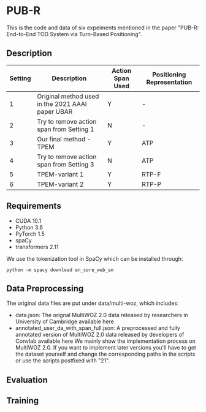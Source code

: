 # PUB-R
This is the code and data of six expeiments mentioned in the paper "PUB-R: End-to-End TOD System via Turn-Based Positioning". 

## Description


| Setting | Description | Action Span Used | Positioning Representation |
| ------- | ----------- | ---------------- | -------------------------- |
| 1 | Original method used in the 2021 AAAI paper UBAR | Y | - | 
| 2 | Try to remove action span from Setting 1 | N | - | 
| 3 | Our final method - TPEM | Y | ATP | 
| 4 | Try to remove action span from Setting 3 | N | ATP | 
| 5 | TPEM-variant 1 | Y | RTP-F | 
| 6 | TPEM-variant 2  | Y | RTP-P | 

## Requirements
- CUDA 10.1
- Python 3.6
- PyTorch 1.5
- spaCy
- transformers 2.11

We use the tokenization tool in SpaCy which can be installed through:

```python -m spacy download en_core_web_sm```

## Data Preprocessing
The original data files are put under data/multi-woz, which includes:

- data.json: The orignal MultiWOZ 2.0 data released by researchers in University of Cambridge available here
- annotated_user_da_with_span_full.json: A preprocessed and fully annotated version of MultiWOZ 2.0 data released by developers of Convlab available here
We mainly show the implementation process on MultiWOZ 2.0. If you want to implement later versions you'll have to get the dataset yourself and change the corresponding paths in the scripts or use the scripts postfixed with "21".

## Evaluation

## Training
